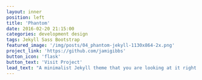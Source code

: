 ```yaml
---
layout: inner
position: left
title: 'Phantom'
date: 2016-02-20 21:15:00
categories: development design
tags: Jekyll Sass Bootstrap
featured_image: '/img/posts/04_phantom-jekyll-1130x864-2x.png'
project_link: 'https://github.com/jamigibbs'
button_icon: 'flask'
button_text: 'Visit Project'
lead_text: "A minimalist Jekyll theme that you are looking at it right now"
---
```

